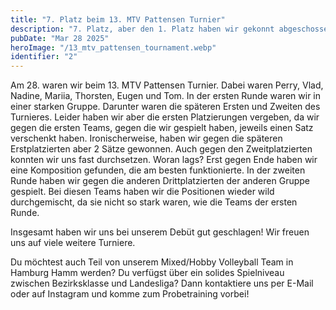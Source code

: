 ```yaml
---
title: "7. Platz beim 13. MTV Pattensen Turnier"
description: "7. Platz, aber den 1. Platz haben wir gekonnt abgeschossen!"
pubDate: "Mar 28 2025"
heroImage: "/13_mtv_pattensen_tournament.webp"
identifier: "2"
---
```


Am 28. waren wir beim 13. MTV Pattensen Turnier.
Dabei waren Perry, Vlad, Nadine, Mariia, Thorsten, Eugen und Tom.
In der ersten Runde waren wir in einer starken Gruppe. 
Darunter waren die späteren Ersten und Zweiten des Turnieres.
Leider haben wir aber die ersten Platzierungen vergeben, da 
wir gegen die ersten Teams, gegen die wir gespielt haben, 
jeweils einen Satz verschenkt haben.
Ironischerweise, haben wir gegen die späteren Erstplatzierten 
aber 2 Sätze gewonnen. Auch gegen den Zweitplatzierten
konnten wir uns fast durchsetzen.
Woran lags? Erst gegen Ende haben wir eine Komposition 
gefunden, die am besten funktionierte. 
In der zweiten Runde haben wir gegen die anderen Drittplatzierten 
der anderen Gruppe gespielt. Bei diesen Teams haben wir die 
Positionen wieder wild durchgemischt, da sie nicht so stark 
waren, wie die Teams der ersten Runde. 

Insgesamt haben wir uns bei unserem Debüt gut geschlagen!
Wir freuen uns auf viele weitere Turniere.

Du möchtest auch Teil von unserem Mixed/Hobby Volleyball Team in Hamburg Hamm werden?
Du verfügst über ein solides Spielniveau zwischen Bezirksklasse und Landesliga?
Dann kontaktiere uns per E-Mail oder auf Instagram und komme zum Probetraining vorbei!
